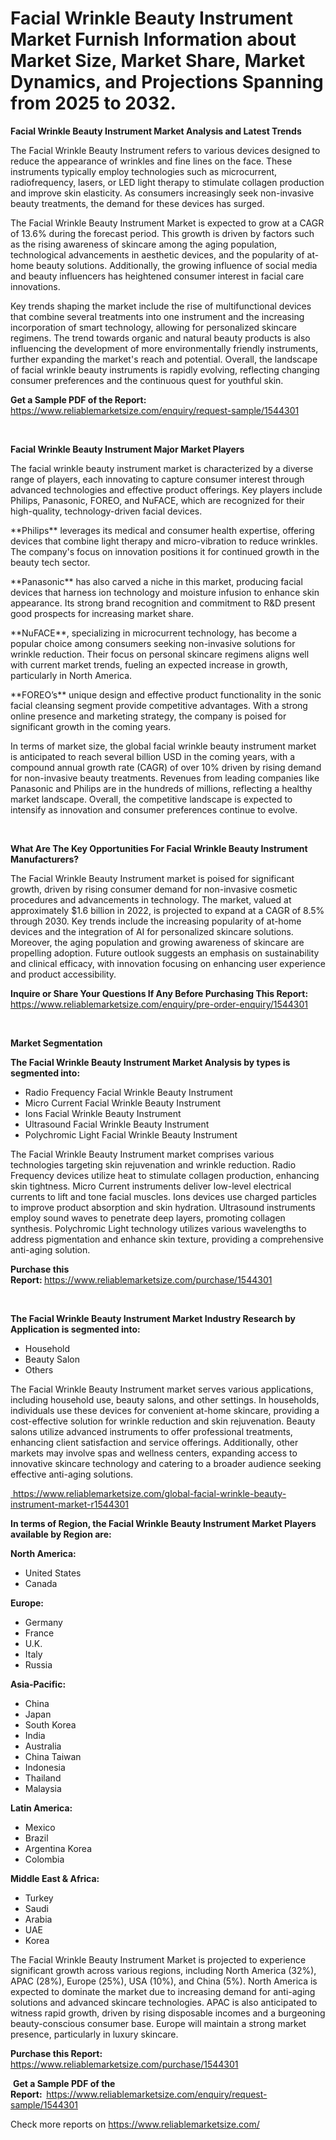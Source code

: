 <p><h1>Facial Wrinkle Beauty Instrument Market Furnish Information about Market Size, Market Share, Market Dynamics, and Projections Spanning from 2025 to 2032.</h1></p><p><strong>Facial Wrinkle Beauty Instrument Market Analysis and Latest Trends</strong></p>
<p><p>The Facial Wrinkle Beauty Instrument refers to various devices designed to reduce the appearance of wrinkles and fine lines on the face. These instruments typically employ technologies such as microcurrent, radiofrequency, lasers, or LED light therapy to stimulate collagen production and improve skin elasticity. As consumers increasingly seek non-invasive beauty treatments, the demand for these devices has surged.</p><p>The Facial Wrinkle Beauty Instrument Market is expected to grow at a CAGR of 13.6% during the forecast period. This growth is driven by factors such as the rising awareness of skincare among the aging population, technological advancements in aesthetic devices, and the popularity of at-home beauty solutions. Additionally, the growing influence of social media and beauty influencers has heightened consumer interest in facial care innovations.</p><p>Key trends shaping the market include the rise of multifunctional devices that combine several treatments into one instrument and the increasing incorporation of smart technology, allowing for personalized skincare regimens. The trend towards organic and natural beauty products is also influencing the development of more environmentally friendly instruments, further expanding the market's reach and potential. Overall, the landscape of facial wrinkle beauty instruments is rapidly evolving, reflecting changing consumer preferences and the continuous quest for youthful skin.</p></p>
<p><strong>Get a Sample PDF of the Report:&nbsp;</strong> <a href="https://www.reliablemarketsize.com/enquiry/request-sample/1544301?utm_campaign=1879&utm_medium=2&utm_source=Github&utm_content=ia&utm_term=09022025&utm_id=facial-wrinkle-beauty-instrument">https://www.reliablemarketsize.com/enquiry/request-sample/1544301</a></p>
<p>&nbsp;</p>
<p><strong>Facial Wrinkle Beauty Instrument Major Market Players</strong></p>
<p><p>The facial wrinkle beauty instrument market is characterized by a diverse range of players, each innovating to capture consumer interest through advanced technologies and effective product offerings. Key players include Philips, Panasonic, FOREO, and NuFACE, which are recognized for their high-quality, technology-driven facial devices. </p><p>**Philips** leverages its medical and consumer health expertise, offering devices that combine light therapy and micro-vibration to reduce wrinkles. The company's focus on innovation positions it for continued growth in the beauty tech sector.</p><p>**Panasonic** has also carved a niche in this market, producing facial devices that harness ion technology and moisture infusion to enhance skin appearance. Its strong brand recognition and commitment to R&D present good prospects for increasing market share.</p><p>**NuFACE**, specializing in microcurrent technology, has become a popular choice among consumers seeking non-invasive solutions for wrinkle reduction. Their focus on personal skincare regimens aligns well with current market trends, fueling an expected increase in growth, particularly in North America.</p><p>**FOREO’s** unique design and effective product functionality in the sonic facial cleansing segment provide competitive advantages. With a strong online presence and marketing strategy, the company is poised for significant growth in the coming years.</p><p>In terms of market size, the global facial wrinkle beauty instrument market is anticipated to reach several billion USD in the coming years, with a compound annual growth rate (CAGR) of over 10% driven by rising demand for non-invasive beauty treatments. Revenues from leading companies like Panasonic and Philips are in the hundreds of millions, reflecting a healthy market landscape. Overall, the competitive landscape is expected to intensify as innovation and consumer preferences continue to evolve.</p></p>
<p>&nbsp;</p>
<p><strong>What Are The Key Opportunities For Facial Wrinkle Beauty Instrument Manufacturers?</strong></p>
<p><p>The Facial Wrinkle Beauty Instrument market is poised for significant growth, driven by rising consumer demand for non-invasive cosmetic procedures and advancements in technology. The market, valued at approximately $1.6 billion in 2022, is projected to expand at a CAGR of 8.5% through 2030. Key trends include the increasing popularity of at-home devices and the integration of AI for personalized skincare solutions. Moreover, the aging population and growing awareness of skincare are propelling adoption. Future outlook suggests an emphasis on sustainability and clinical efficacy, with innovation focusing on enhancing user experience and product accessibility.</p></p>
<p><strong>Inquire or Share Your Questions If Any Before Purchasing This Report:</strong> <a href="https://www.reliablemarketsize.com/enquiry/pre-order-enquiry/1544301?utm_campaign=1879&utm_medium=2&utm_source=Github&utm_content=ia&utm_term=09022025&utm_id=facial-wrinkle-beauty-instrument">https://www.reliablemarketsize.com/enquiry/pre-order-enquiry/1544301</a></p>
<p>&nbsp;</p>
<p><strong>Market Segmentation</strong></p>
<p><strong>The Facial Wrinkle Beauty Instrument Market Analysis by types is segmented into:</strong></p>
<p><ul><li>Radio Frequency Facial Wrinkle Beauty Instrument</li><li>Micro Current Facial Wrinkle Beauty Instrument</li><li>Ions Facial Wrinkle Beauty Instrument</li><li>Ultrasound Facial Wrinkle Beauty Instrument</li><li>Polychromic Light Facial Wrinkle Beauty Instrument</li></ul></p>
<p><p>The Facial Wrinkle Beauty Instrument market comprises various technologies targeting skin rejuvenation and wrinkle reduction. Radio Frequency devices utilize heat to stimulate collagen production, enhancing skin tightness. Micro Current instruments deliver low-level electrical currents to lift and tone facial muscles. Ions devices use charged particles to improve product absorption and skin hydration. Ultrasound instruments employ sound waves to penetrate deep layers, promoting collagen synthesis. Polychromic Light technology utilizes various wavelengths to address pigmentation and enhance skin texture, providing a comprehensive anti-aging solution.</p></p>
<p><strong>Purchase this Report:&nbsp;</strong><a href="https://www.reliablemarketsize.com/purchase/1544301?utm_campaign=1879&utm_medium=2&utm_source=Github&utm_content=ia&utm_term=09022025&utm_id=facial-wrinkle-beauty-instrument">https://www.reliablemarketsize.com/purchase/1544301</a></p>
<p>&nbsp;</p>
<p><strong>The Facial Wrinkle Beauty Instrument Market Industry Research by Application is segmented into:</strong></p>
<p><ul><li>Household</li><li>Beauty Salon</li><li>Others</li></ul></p>
<p><p>The Facial Wrinkle Beauty Instrument market serves various applications, including household use, beauty salons, and other settings. In households, individuals use these devices for convenient at-home skincare, providing a cost-effective solution for wrinkle reduction and skin rejuvenation. Beauty salons utilize advanced instruments to offer professional treatments, enhancing client satisfaction and service offerings. Additionally, other markets may involve spas and wellness centers, expanding access to innovative skincare technology and catering to a broader audience seeking effective anti-aging solutions.</p></p>
<p><a href="https://www.reliablemarketsize.com/global-facial-wrinkle-beauty-instrument-market-r1544301?utm_campaign=1879&utm_medium=2&utm_source=Github&utm_content=ia&utm_term=09022025&utm_id=facial-wrinkle-beauty-instrument">&nbsp;https://www.reliablemarketsize.com/global-facial-wrinkle-beauty-instrument-market-r1544301</a></p>
<p><strong>In terms of Region, the Facial Wrinkle Beauty Instrument Market Players available by Region are:</strong></p>
<p>
    <p> <strong> North America: </strong>
        <ul>
            <li>United States</li>
            <li>Canada</li>
        </ul>
        </p> 
    <p> <strong> Europe: </strong>
        <ul>
            <li>Germany</li>
            <li>France</li>
            <li>U.K.</li>
            <li>Italy</li>
            <li>Russia</li>
        </ul>
        </p> 
    <p> <strong> Asia-Pacific: </strong>
        <ul>
            <li>China</li>
            <li>Japan</li>
            <li>South Korea</li>
            <li>India</li>
            <li>Australia</li>
            <li>China Taiwan</li>
            <li>Indonesia</li>
            <li>Thailand</li>
            <li>Malaysia</li>
        </ul>
        </p> 
    <p> <strong> Latin America: </strong>
        <ul>
            <li>Mexico</li>
            <li>Brazil</li>
            <li>Argentina Korea</li>
            <li>Colombia</li>
        </ul>
        </p> 
    <p> <strong> Middle East & Africa: </strong>
        <ul>
            <li>Turkey</li>
            <li>Saudi</li>
            <li>Arabia</li>
            <li>UAE</li>
            <li>Korea</li>
        </ul>
    </p>
    </p>
<p><p>The Facial Wrinkle Beauty Instrument Market is projected to experience significant growth across various regions, including North America (32%), APAC (28%), Europe (25%), USA (10%), and China (5%). North America is expected to dominate the market due to increasing demand for anti-aging solutions and advanced skincare technologies. APAC is also anticipated to witness rapid growth, driven by rising disposable incomes and a burgeoning beauty-conscious consumer base. Europe will maintain a strong market presence, particularly in luxury skincare.</p></p>
<p><strong>Purchase this Report: </strong><a href="https://www.reliablemarketsize.com/purchase/1544301?utm_campaign=1879&utm_medium=2&utm_source=Github&utm_content=ia&utm_term=09022025&utm_id=facial-wrinkle-beauty-instrument">https://www.reliablemarketsize.com/purchase/1544301</a></p>
<p>&nbsp;<strong>Get a Sample PDF of the Report:&nbsp;&nbsp;</strong><a href="https://www.reliablemarketsize.com/enquiry/request-sample/1544301?utm_campaign=1879&utm_medium=2&utm_source=Github&utm_content=ia&utm_term=09022025&utm_id=facial-wrinkle-beauty-instrument">https://www.reliablemarketsize.com/enquiry/request-sample/1544301</a></p>
<p><strong></strong></p>
<p>Check more reports on <a href="https://www.reliablemarketsize.com/?utm_campaign=1879&utm_medium=2&utm_source=Github&utm_content=ia&utm_term=09022025&utm_id=facial-wrinkle-beauty-instrument">https://www.reliablemarketsize.com/</a></p>